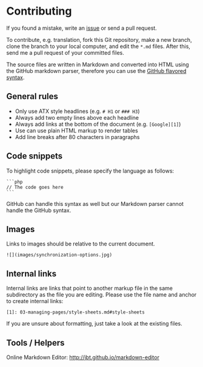 # Contributing

If you found a mistake, write an [issue][2] or send a pull request.

To contribute, e.g. translation, fork this Git repository, make a new branch, clone the branch to 
your local computer, and edit the `*.md` files. After this, send me a pull 
request of your committed files.

The source files are written in Markdown and converted into HTML using the 
GitHub markdown parser, therefore you can use the [GitHub flavored syntax][1].

## General rules

* Only use ATX style headlines (e.g. `# H1` or `### H3`)
* Always add two empty lines above each headline
* Always add links at the bottom of the document (e.g. `[Google][1]`)
* Use can use plain HTML markup to render tables
* Add line breaks after 80 characters in paragraphs


## Code snippets

To highlight code snippets, please specify the language as follows:

    ```php
    // The code goes here
    ```

GitHub can handle this syntax as well but our Markdown parser cannot handle the
GitHub syntax.


## Images

Links to images should be relative to the current document.

    ![](images/synchronization-options.jpg)


## Internal links

Internal links are links that point to another markup file in the same
subdirectory as the file you are editing. Please use the file name and anchor
to create internal links:

    [1]: 03-managing-pages/style-sheets.md#style-sheets

If you are unsure about formatting, just take a look at the existing files.


## Tools / Helpers

Online Markdown Editor: http://jbt.github.io/markdown-editor


[1]: https://help.github.com/articles/github-flavored-markdown
[2]: https://github.com/BugBuster1701/docs/issues
